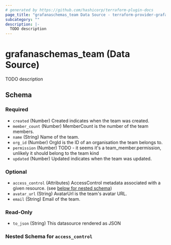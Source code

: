 ```yaml
---
# generated by https://github.com/hashicorp/terraform-plugin-docs
page_title: "grafanaschemas_team Data Source - terraform-provider-grafana-schemas"
subcategory: ""
description: |-
  TODO description
---
```


# grafanaschemas_team (Data Source)

TODO description



<!-- schema generated by tfplugindocs -->
## Schema

### Required

- `created` (Number) Created indicates when the team was created.
- `member_count` (Number) MemberCount is the number of the team members.
- `name` (String) Name of the team.
- `org_id` (Number) OrgId is the ID of an organisation the team belongs to.
- `permission` (Number) TODO - it seems it's a team_member.permission, unlikely it should belong to the team kind
- `updated` (Number) Updated indicates when the team was updated.

### Optional

- `access_control` (Attributes) AccessControl metadata associated with a given resource. (see [below for nested schema](#nestedatt--access_control))
- `avatar_url` (String) AvatarUrl is the team's avatar URL.
- `email` (String) Email of the team.

### Read-Only

- `to_json` (String) This datasource rendered as JSON

<a id="nestedatt--access_control"></a>
### Nested Schema for `access_control`



